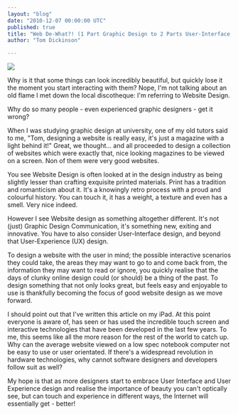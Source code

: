 ```yaml
---
layout: "blog"
date: "2010-12-07 00:00:00 UTC"
published: true
title: "Web De-What?! (1 Part Graphic Design to 2 Parts User-Interface Design). "
author: "Tom Dickinson"

---
```


![](/uploads/Image/Website-DeWhat.jpg)

Why is it that some things can look incredibly beautiful, but quickly lose it the moment you start interacting with them? Nope, I'm not talking about an old flame I met down the local discotheque: I'm referring to Website Design.  
  
 Why do so many people - even experienced graphic designers - get it wrong?  
  
 When I was studying graphic design at university, one of my old tutors said to me, "Tom, designing a website is really easy, it's just a magazine with a light behind it!" Great, we thought... and all proceeded to design a collection of websites which were exactly that, nice looking magazines to be viewed on a screen. Non of them were very good websites.  
  
 You see Website Design is often looked at in the design industry as being slightly lesser than crafting exquisite printed materials. Print has a tradition and romanticism about it. It's a knowingly retro process with a proud and colourful history. You can touch it, it has a weight, a texture and even has a smell. Very nice indeed.  
  
 However I see Website design as something altogether different. It's not (just) Graphic Design Communication, it's something new, exiting and innovative. You have to also consider User-Interface design, and beyond that User-Experience (UX) design.  
  
 To design a website with the user in mind; the possible interactive scenarios they could take, the areas they may want to go to and come back from, the information they may want to read or ignore, you quickly realise that the days of clunky online design could (or should) be a thing of the past. To design something that not only looks great, but feels easy and enjoyable to use is thankfully becoming the focus of good website design as we move forward.  
  
 I should point out that I've written this article on my iPad. At this point everyone is aware of, has seen or has used the incredible touch screen and interactive technologies that have been developed in the last few years. To me, this seems like all the more reason for the rest of the world to catch up. Why can the average website viewed on a low spec notebook computer not be easy to use or user orientated. If there's a widespread revolution in hardware technologies, why cannot software designers and developers follow suit as well?  
  
 My hope is that as more designers start to embrace User Interface and User Experience design and realise the importance of beauty you can't optically see, but can touch and experience in different ways, the Internet will essentially get - better!  
 &nbsp;


